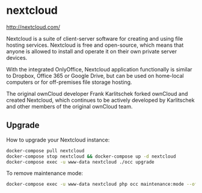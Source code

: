 # nextcloud

http://nextcloud.com/

Nextcloud is a suite of client-server software for creating and using file
hosting services. Nextcloud is free and open-source, which means that anyone is
allowed to install and operate it on their own private server devices.

With the integrated OnlyOffice, Nextcloud application functionally is similar
to Dropbox, Office 365 or Google Drive, but can be used on home-local computers
or for off-premises file storage hosting.

The original ownCloud developer Frank Karlitschek forked ownCloud and created
Nextcloud, which continues to be actively developed by Karlitschek and other
members of the original ownCloud team.

## Upgrade
How to upgrade your Nextcloud instance:
```bash
docker-compose pull nextcloud
docker-compose stop nextcloud && docker-compose up -d nextcloud
docker-compose exec -u www-data nextcloud ./occ upgrade
```

To remove maintenance mode:
```bash
docker-compose exec -u www-data nextcloud php occ maintenance:mode --off
```
